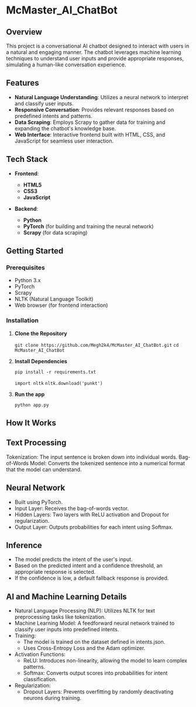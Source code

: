 # McMaster_AI_ChatBot

## Overview

This project is a conversational AI chatbot designed to interact with users in a natural and engaging manner. The chatbot leverages machine learning techniques to understand user inputs and provide appropriate responses, simulating a human-like conversation experience.

## Features

- **Natural Language Understanding**: Utilizes a neural network to interpret and classify user inputs.
- **Responsive Conversation**: Provides relevant responses based on predefined intents and patterns.
- **Data Scraping**: Employs Scrapy to gather data for training and expanding the chatbot's knowledge base.
- **Web Interface**: Interactive frontend built with HTML, CSS, and JavaScript for seamless user interaction.

## Tech Stack

- **Frontend**:
  - **HTML5**
  - **CSS3**
  - **JavaScript**

- **Backend**:
  - **Python**
  - **PyTorch** (for building and training the neural network)
  - **Scrapy** (for data scraping)

## Getting Started

### Prerequisites

- Python 3.x
- PyTorch
- Scrapy
- NLTK (Natural Language Toolkit)
- Web browser (for frontend interaction)

### Installation

1. **Clone the Repository**

   ``git clone https://github.com/Megh2k4/McMaster_AI_ChatBot.git``
   ``cd McMaster_AI_ChatBot``

2. **Install Dependencies**

    ``pip install -r requirements.txt``

    ``import nltk``
    ``nltk.download('punkt') ``

3. **Run the app**

    ``python app.py``

## How It Works

## Text Processing

Tokenization: The input sentence is broken down into individual words.
Bag-of-Words Model: Converts the tokenized sentence into a numerical format that the model can understand.

## Neural Network
- Built using PyTorch.
- Input Layer: Receives the bag-of-words vector.
-  Hidden Layers: Two layers with ReLU activation and Dropout for regularization.
- Output Layer: Outputs probabilities for each intent using Softmax.

## Inference
- The model predicts the intent of the user's input.
- Based on the predicted intent and a confidence threshold, an appropriate response is selected.
- If the confidence is low, a default fallback response is provided.

## AI and Machine Learning Details
- Natural Language Processing (NLP): Utilizes NLTK for text preprocessing tasks like tokenization.
- Machine Learning Model: A feedforward neural network trained to classify user inputs into predefined intents.
- Training:
  - The model is trained on the dataset defined in intents.json.
  - Uses Cross-Entropy Loss and the Adam optimizer.
- Activation Functions:
  - ReLU: Introduces non-linearity, allowing the model to learn complex patterns.
  - Softmax: Converts output scores into probabilities for intent classification.
- Regularization:
  - Dropout Layers: Prevents overfitting by randomly deactivating neurons during training.
